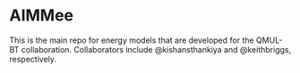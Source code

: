 # AIMMee

This is the main repo for energy models that are developed for the QMUL-BT collaboration. Collaborators include @kishansthankiya and @keithbriggs, 
respectively.
